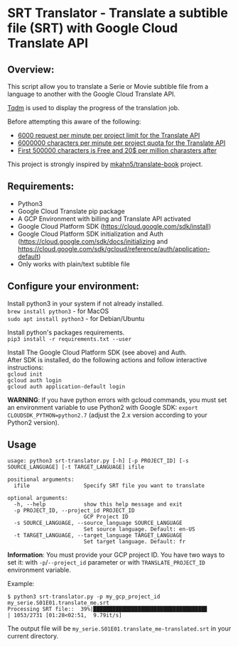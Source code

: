 # SRT Translator - Translate a subtible file (SRT) with Google Cloud Translate API 
## Overview:

This script allow you to translate a Serie or Movie subtible file from a language to another with the Google Cloud Translate API.

[Tqdm](https://pypi.python.org/pypi/tqdm) is used to display the progress of the translation job.

Before attempting this aware of the following:
- [6000 request per minute per project limit for the Translate API](https://cloud.google.com/translate/quotas)
- [6000000 characters per minute per project quota for the Translate API](https://cloud.google.com/translate/quotas)
- [First 500000 characters is Free and 20$ per million charasters after](https://cloud.google.com/translate/pricing)

This project is strongly inspired by [mkahn5/translate-book](https://github.com/mkahn5/translate-book) project.

## Requirements:

- Python3
- Google Cloud Translate pip package
- A GCP Environment with billing and Translate API activated
- Google Cloud Platform SDK (https://cloud.google.com/sdk/install)
- Google Cloud Platform SDK initialization and Auth (https://cloud.google.com/sdk/docs/initializing and https://cloud.google.com/sdk/gcloud/reference/auth/application-default)
- Only works with plain/text subtible file

## Configure your environment:

Install python3 in your system if not already installed.  
`brew install python3` - for MacOS  
`sudo apt install python3` - for Debian/Ubuntu  

Install python's packages requirements.  
`pip3 install -r requirements.txt --user`  

Install The Google Cloud Platform SDK (see above) and Auth.  
After SDK is installed, do the following actions and follow interactive instructions:  
`gcloud init`  
`gcloud auth login`  
`gcloud auth application-default login`  

**WARNING**: If you have python errors with gcloud commands, you must set an environment variable to use Python2 with Google SDK:
`export CLOUDSDK_PYTHON=python2.7` (adjust the 2.x version according to your Python2 version).  


## Usage
```
usage: python3 srt-translator.py [-h] [-p PROJECT_ID] [-s SOURCE_LANGUAGE] [-t TARGET_LANGUAGE] ifile

positional arguments:
  ifile                 Specify SRT file you want to translate

optional arguments:
  -h, --help            show this help message and exit
  -p PROJECT_ID, --project_id PROJECT_ID
                        GCP Project ID
  -s SOURCE_LANGUAGE, --source_language SOURCE_LANGUAGE
                        Set source language. Default: en-US
  -t TARGET_LANGUAGE, --target_language TARGET_LANGUAGE
                        Set target language. Default: fr
```

**Information**: You must provide your GCP project ID. You have two ways to set it: with `-p`/`--project_id` parameter or with `TRANSLATE_PROJECT_ID` environment variable.  

Example: 
```
$ python3 srt-translator.py -p my_gcp_project_id my_serie.S01E01.translate_me.srt
Processing SRT file::  39%|███████████████████████████████████▊                     | 1053/2731 [01:28<02:51,  9.79it/s]
```

The output file will be `my_serie.S01E01.translate_me-translated.srt` in your current directory.  
